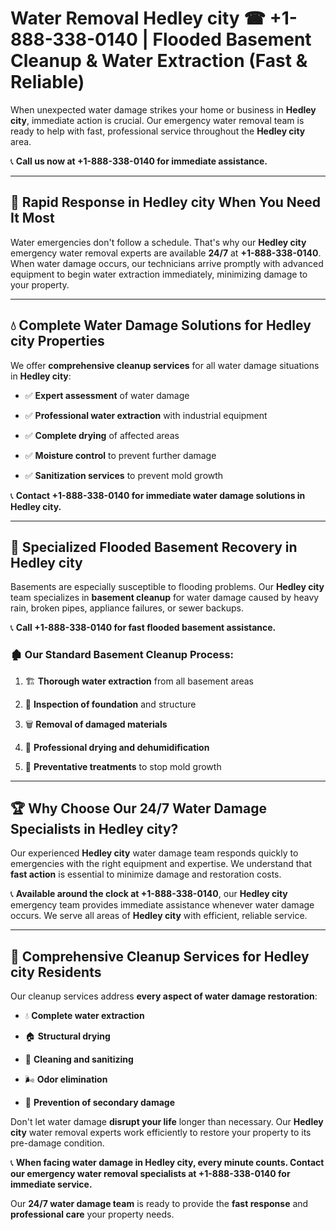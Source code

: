 # Water Removal Hedley city ☎ +1-888-338-0140 | Flooded Basement Cleanup & Water Extraction (Fast & Reliable)

When unexpected water damage strikes your home or business in **Hedley city**, immediate action is crucial. Our emergency water removal team is ready to help with fast, professional service throughout the **Hedley city** area. 

📞 **Call us now at +1-888-338-0140 for immediate assistance.**
---
## 🚀 Rapid Response in Hedley city When You Need It Most
Water emergencies don't follow a schedule. That's why our **Hedley city** emergency water removal experts are available **24/7** at **+1-888-338-0140**. When water damage occurs, our technicians arrive promptly with advanced equipment to begin water extraction immediately, minimizing damage to your property.
---
## 💧 Complete Water Damage Solutions for Hedley city Properties
We offer **comprehensive cleanup services** for all water damage situations in **Hedley city**:
- ✅ **Expert assessment** of water damage  
- ✅ **Professional water extraction** with industrial equipment  
- ✅ **Complete drying** of affected areas  
- ✅ **Moisture control** to prevent further damage  
- ✅ **Sanitization services** to prevent mold growth  
📞 **Contact +1-888-338-0140 for immediate water damage solutions in Hedley city.**
---
## 🌊 Specialized Flooded Basement Recovery in Hedley city
Basements are especially susceptible to flooding problems. Our **Hedley city** team specializes in **basement cleanup** for water damage caused by heavy rain, broken pipes, appliance failures, or sewer backups. 
📞 **Call +1-888-338-0140 for fast flooded basement assistance.**
### 🏚️ Our Standard Basement Cleanup Process:
1. 🏗️ **Thorough water extraction** from all basement areas  
2. 🔎 **Inspection of foundation** and structure  
3. 🗑️ **Removal of damaged materials**  
4. 💨 **Professional drying and dehumidification**  
5. 🚫 **Preventative treatments** to stop mold growth  
---
## 🏆 Why Choose Our 24/7 Water Damage Specialists in Hedley city?
Our experienced **Hedley city** water damage team responds quickly to emergencies with the right equipment and expertise. We understand that **fast action** is essential to minimize damage and restoration costs.
📞 **Available around the clock at +1-888-338-0140**, our **Hedley city** emergency team provides immediate assistance whenever water damage occurs. We serve all areas of **Hedley city** with efficient, reliable service.
---
## 🧹 Comprehensive Cleanup Services for Hedley city Residents
Our cleanup services address **every aspect of water damage restoration**:
- 💧 **Complete water extraction**  
- 🏠 **Structural drying**  
- 🧼 **Cleaning and sanitizing**  
- 🌬️ **Odor elimination**  
- 🚫 **Prevention of secondary damage**  
Don't let water damage **disrupt your life** longer than necessary. Our **Hedley city** water removal experts work efficiently to restore your property to its pre-damage condition.
📞 **When facing water damage in Hedley city, every minute counts. Contact our emergency water removal specialists at +1-888-338-0140 for immediate service.**
Our **24/7 water damage team** is ready to provide the **fast response** and **professional care** your property needs.
